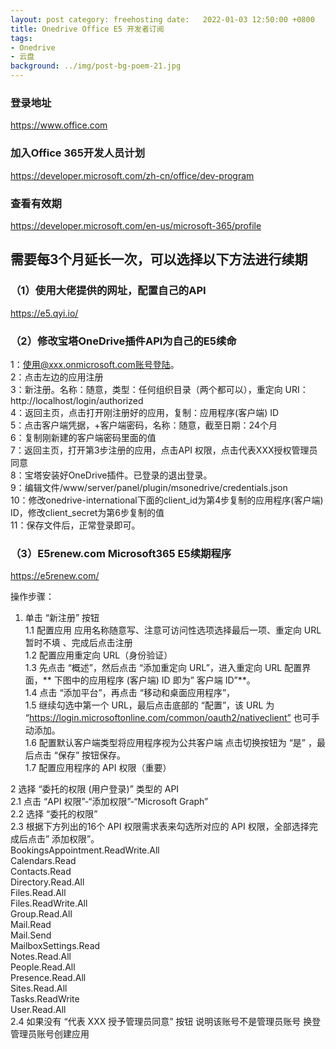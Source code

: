 ```yaml
---
layout: post category: freehosting date:   2022-01-03 12:50:00 +0800
title: Onedrive Office E5 开发者订阅
tags:
- Onedrive
- 云盘
background: ../img/post-bg-poem-21.jpg
---
```




### 登录地址<br>
https://www.office.com

### 加入Office 365开发人员计划<br>
https://developer.microsoft.com/zh-cn/office/dev-program

### 查看有效期<br>
https://developer.microsoft.com/en-us/microsoft-365/profile

## 需要每3个月延长一次，可以选择以下方法进行续期

### （1）使用大佬提供的网址，配置自己的API
https://e5.qyi.io/

### （2）修改宝塔OneDrive插件API为自己的E5续命
1：使用@xxx.onmicrosoft.com账号登陆。<br>
2：点击左边的应用注册<br>
3：新注册。名称：随意，类型：任何组织目录（两个都可以），重定向 URI：http://localhost/login/authorized<br>
4：返回主页，点击打开刚注册好的应用，复制：应用程序(客户端) ID<br>
5：点击客户端凭据，+客户端密码，名称：随意，截至日期：24个月<br>
6：复制刚新建的客户端密码里面的值<br>
7：返回主页，打开第3步注册的应用，点击API 权限，点击代表XXX授权管理员同意<br>
8：宝塔安装好OneDrive插件。已登录的退出登录。<br>
9：编辑文件/www/server/panel/plugin/msonedrive/credentials.json<br>
10：修改onedrive-international下面的client_id为第4步复制的应用程序(客户端) ID，修改client_secret为第6步复制的值<br>
11：保存文件后，正常登录即可。<br>

### （3）E5renew.com Microsoft365 E5续期程序
https://e5renew.com/

操作步骤：<br>
1. 单击 “新注册” 按钮<br>
1.1 配置应用 应用名称随意写、注意可访问性选项选择最后一项、重定向 URL 暂时不填 、完成后点击注册<br>
1.2 配置应用重定向 URL（身份验证）<br>
1.3 先点击 “概述”，然后点击 “添加重定向 URL”，进入重定向 URL 配置界面，** 下图中的应用程序 (客户端) ID 即为” 客户端 ID”**。<br>
1.4 点击 “添加平台”，再点击 “移动和桌面应用程序”，<br>
1.5 继续勾选中第一个 URL，最后点击底部的 “配置”，该 URL 为 “https://login.microsoftonline.com/common/oauth2/nativeclient” 也可手动添加。<br>
1.6 配置默认客户端类型将应用程序视为公共客户端 点击切换按钮为 “是” ，最后点击 “保存” 按钮保存。<br>
1.7 配置应用程序的 API 权限（重要）<br>

2 选择 “委托的权限 (用户登录)” 类型的 API<br>
2.1 点击 “API 权限”-“添加权限”-“Microsoft Graph”<br>
2.2 选择 “委托的权限”<br>
2.3 根据下方列出的16个 API 权限需求表来勾选所对应的 API 权限，全部选择完成后点击” 添加权限”。<br>
BookingsAppointment.ReadWrite.All<br>
Calendars.Read<br>
Contacts.Read<br>
Directory.Read.All<br>
Files.Read.All<br>
Files.ReadWrite.All<br>
Group.Read.All<br>
Mail.Read<br>
Mail.Send<br>
MailboxSettings.Read<br>
Notes.Read.All<br>
People.Read.All<br>
Presence.Read.All<br>
Sites.Read.All<br>
Tasks.ReadWrite<br>
User.Read.All<br>
2.4 如果没有 “代表 XXX 授予管理员同意” 按钮 说明该账号不是管理员账号 换登管理员账号创建应用<br>





